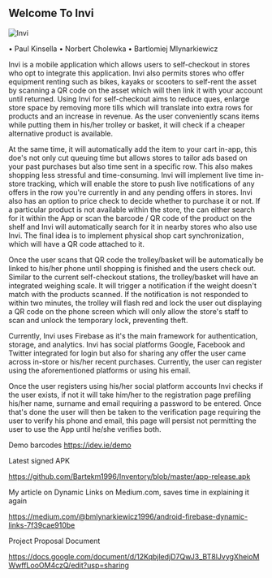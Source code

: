 ## Welcome To Invi


![Invi](/blob/master/Screenshot_20200315_232812_com.aluminati.inventory%20(1).jpg "Invi Logo")

• Paul Kinsella
• Norbert Cholewka
• Bartlomiej Mlynarkiewicz

Invi is a mobile application which allows users to self-checkout in stores who opt to integrate this application. Invi also permits stores who offer equipment renting such as bikes, kayaks or scooters to self-rent the asset by scanning a QR code on the asset which will then link it with your account until returned. Using Invi for self-checkout aims to reduce ques, enlarge store space by removing more tills which will translate into extra rows for products and an increase in revenue. As the user conveniently scans items while putting them in his/her trolley or basket, it will check if a cheaper alternative product is available. 

At the same time, it will automatically add the item to your cart in-app, this doe's not only cut queuing time but allows stores to tailor ads based on your past purchases but also time sent in a specific row. This also makes shopping less stressful and time-consuming. Invi will implement live time in-store tracking, which will enable the store to push live notifications of any offers in the row you're currently in and any pending offers in stores. Invi also has an option to price check to decide whether to purchase it or not. If a particular product is not available within the store, the can either search for it within the App or scan the barcode / QR code of the product on the shelf and Invi will automatically search for it in nearby stores who also use Invi. The final idea is to implement physical shop cart synchronization, which will have a QR code attached to it. 

Once the user scans that QR code the trolley/basket will be automatically be linked to his/her phone until shopping is finished and the users check out. Similar to the current self-checkout stations, the trolley/basket will have an integrated weighing scale. It will trigger a notification if the weight doesn't match with the products scanned. If the notification is not responded to within two minutes, the trolley will flash red and lock the user out displaying a QR code on the phone screen which will only allow the store's staff to scan and unlock the temporary lock, preventing theft.

Currently, Invi uses Firebase as it's the main framework for authentication, storage, and analytics. Invi has social platforms Google, Facebook and Twitter integrated for login but also for sharing any offer the user came across in-store or his/her recent purchases. Currently, the user can register using the aforementioned platforms or using his email.

Once the user registers using his/her social platform accounts Invi checks if the user exists, if not it will take him/her to the registration page prefiling his/her name, surname and email requiring a password to be entered. Once that's done the user will then be taken to the verification page requiring the user to verify his phone and email, this page will persist not permitting the user to use the App until he/she verifies both. 

Demo barcodes https://idev.ie/demo

Latest signed APK

https://github.com/Bartekm1996/Inventory/blob/master/app-release.apk

My article on Dynamic Links on Medium.com, saves time in explaining it again 

https://medium.com/@bmlynarkiewicz1996/android-firebase-dynamic-links-7f39cae910be

Project Proposal Document

https://docs.google.com/document/d/12KqbjledjD7QwJ3_BT8lJvygXheioMWwffLooOM4czQ/edit?usp=sharing
